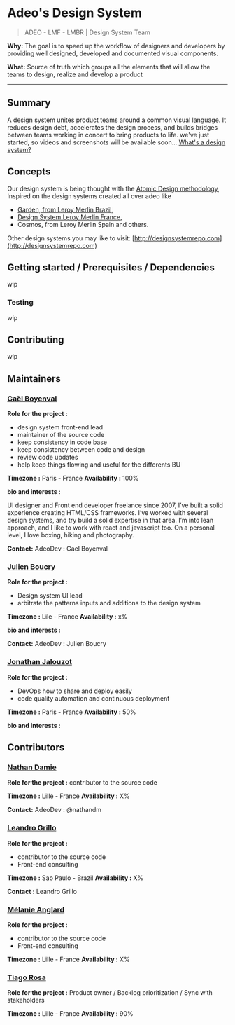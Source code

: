 # Adeo's Design System 
> ADEO - LMF - LMBR | Design System Team

**Why:** The goal is to speed up the workflow of designers and developers by providing well designed, developed and documented visual components.

**What:** Source of truth which groups all the elements that will allow the teams to design, realize and develop a product

---------------------------------

## Summary

A design system unites product teams around a common visual language. It reduces design debt, accelerates the design process, and builds bridges between teams working in concert to bring products to life.
we've just started, so videos and screenshots will be available soon...
[What's a design system?](https://uxdesign.cc/everything-you-need-to-know-about-design-systems-54b109851969)

## Concepts

Our design system is being thought with the [Atomic Design methodology](http://bradfrost.com/blog/post/atomic-web-design/), Inspired on the design systems created all over adeo like 
- [Garden, from Leroy Merlin Brazil](http://styleguide.leroymerlin.com.br),
- [Design System Leroy Merlin France](http://design-system.leroymerlin.fr),
- Cosmos, from Leroy Merlin Spain and others.

Other design systems you may like to visit: [http://designsystemrepo.com](http://designsystemrepo.com)

## Getting started / Prerequisites / Dependencies

wip

### Testing

wip

## Contributing

wip


## Maintainers

### [Gaël Boyenval](https://www.linkedin.com/in/gaël-boyenval-5b931415/)

**Role for the project** :

- design system front-end lead
- maintainer of the source code
- keep consistency in code base
- keep consistency between code and design
- review code updates
- help keep things flowing and useful for the differents BU

**Timezone :** Paris - France **Availability :** 100%

**bio and interests :**

UI designer and Front end developer freelance since 2007, I’ve built a solid experience creating HTML/CSS frameworks. I’ve worked with several design systems, and try build a solid expertise in that area.
I’m into lean approach, and I like to work with react and javascript too.
On a personal level, I love boxing, hiking and photography.

**Contact:** 
AdeoDev : Gael Boyenval


### [Julien Boucry](https://www.linkedin.com/in/julien-boucry-48747467)

**Role for the project :** 
- Design system UI lead
- arbitrate the patterns inputs and additions to the design system

**Timezone :** Lile - France **Availability :** x%

**bio and interests :**

**Contact:** AdeoDev : Julien Boucry

### [Jonathan Jalouzot](https://www.linkedin.com/in/jonathanjalouzot/)

**Role for the project :**
- DevOps how to share and deploy easily
- code quality automation and continuous deployment

**Timezone :** Paris - France **Availability :** 50% 

**bio and interests :**

## Contributors

### [Nathan Damie](https://www.linkedin.com/in/ndamie/)

**Role for the project :** contributor to the source code 

**Timezone :** Lille - France **Availability :** X% 

**Contact:** AdeoDev : @nathandm


### [Leandro Grillo](https://www.linkedin.com/in/leandrocgrillo/)
**Role for the project :**
- contributor to the source code
- Front-end consulting

**Timezone :** Sao Paulo - Brazil **Availability :** X%

**Contact :** Leandro Grillo

### [Mélanie Anglard](https://www.linkedin.com/in/melanie-anglard-6540b164/)

**Role for the project :**

- contributor to the source code
- Front-end consulting

**Timezone :** Lille - France **Availability :** X%

### [Tiago Rosa](https://www.linkedin.com/in/tiagorosa/)

**Role for the project :** Product owner / Backlog prioritization / Sync with stakeholders

**Timezone :** Lille - France **Availability :** 90%






